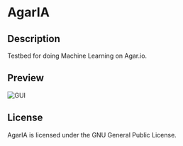 # AgarIA
## Description
Testbed for doing Machine Learning on Agar.io.

## Preview
![GUI](http://i.imgur.com/K5waA6Y.png)

## License
AgarIA is licensed under the GNU General Public License.
